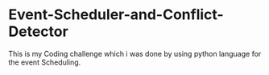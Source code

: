 # Event-Scheduler-and-Conflict-Detector
This is my Coding challenge which i was done by using python language for the event Scheduling.
